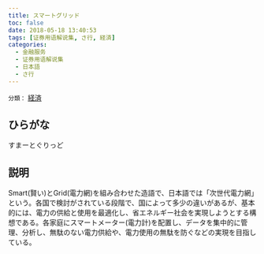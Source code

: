 ```yaml
---
title: スマートグリッド
toc: false
date: 2018-05-18 13:40:53
tags: [证券用语解说集, さ行, 経済]
categories:
  - 金融服务
  - 证券用语解说集
  - 日本語
  - さ行
---
```


`分類：` [経済](/tags/経済/)

## ひらがな

すまーとぐりっど

## 説明

Smart(賢い)とGrid(電力網)を組み合わせた造語で、日本語では「次世代電力網」という。各国で検討がされている段階で、国によって多少の違いがあるが、基本的には、電力の供給と使用を最適化し、省エネルギー社会を実現しようとする構想である。各家庭にスマートメーター(電力計)を配置し、データを集中的に管理、分析し、無駄のない電力供給や、電力使用の無駄を防ぐなどの実現を目指している。
